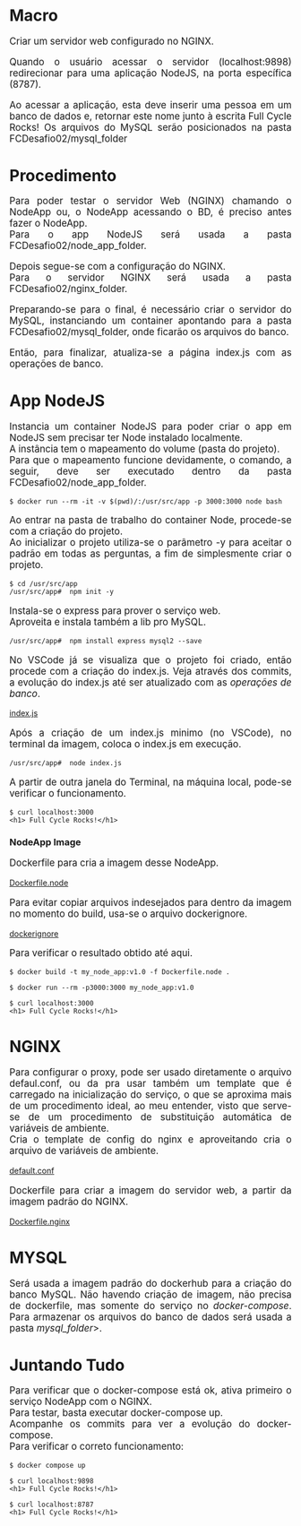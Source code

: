 <h1>Macro</h1>
    <p style="text-align: justify; font-size: 1.2em;">
        Criar um servidor web configurado no NGINX.
    </p>
    <p style="text-align: justify; font-size: 1.2em;">
        Quando o usuário acessar o servidor (localhost:9898) redirecionar para uma aplicação NodeJS, 
        na porta específica (8787).
    </p>
    <p style="text-align: justify; font-size: 1.2em;">
        Ao acessar a aplicação, esta deve inserir uma pessoa em um banco de dados e, 
        retornar este nome junto à escrita Full Cycle Rocks! 
        Os arquivos do MySQL serão posicionados na pasta FCDesafio02/mysql_folder
    </p>


<h1>Procedimento</h1>
<p style="text-align: justify; font-size: 1.2em;">
    Para poder testar o servidor Web (NGINX) chamando o NodeApp ou, o NodeApp acessando o BD,
    é preciso antes fazer o NodeApp.
    </br>
    Para o app NodeJS será usada a pasta FCDesafio02/node_app_folder.
</p>
<p style="text-align: justify; font-size: 1.2em;">
    Depois segue-se com a configuração do NGINX.
    </br>
    Para o servidor NGINX será usada a pasta FCDesafio02/nginx_folder.
</p>
<p style="text-align: justify; font-size: 1.2em;">
    Preparando-se para o final, é necessário criar o servidor do MySQL, 
    instanciando um container apontando para a pasta FCDesafio02/mysql_folder, onde ficarão os arquivos do banco.
</p>
<p style="text-align: justify; font-size: 1.2em;">
    Então, para finalizar, atualiza-se a página index.js com as operações de banco.
</p>

<h1>App NodeJS</h1>
<p style="text-align: justify; font-size: 1.2em;">
    Instancia um container NodeJS para poder criar o app em NodeJS sem precisar ter Node instalado localmente.
    </br>
    A instância tem o mapeamento do volume (pasta do projeto). 
    </br>
    Para que o mapeamento funcione devidamente, o comando, a seguir, deve ser executado dentro da pasta FCDesafio02/node_app_folder.
</p>

```code
$ docker run --rm -it -v $(pwd)/:/usr/src/app -p 3000:3000 node bash
```
<p style="text-align: justify; font-size: 1.2em;">
    Ao entrar na pasta de trabalho do container Node, procede-se com a criação do projeto.
    </br>
    Ao inicializar o projeto utiliza-se o parâmetro -y para aceitar o padrão em todas as perguntas, a fim de simplesmente criar o projeto.
</p>

```code
$ cd /usr/src/app
/usr/src/app#  npm init -y
```
<p style="text-align: justify; font-size: 1.2em;">
Instala-se o express para prover o serviço web.
</br>
Aproveita e instala também a lib pro MySQL.</p>

```code
/usr/src/app#  npm install express mysql2 --save
```
<p style="text-align: justify; font-size: 1.2em;">
    No VSCode já se visualiza que o projeto foi criado, então procede com a criação do index.js. Veja através dos commits, a evolução do index.js até ser atualizado com as <i>operações de banco</i>.
</p>

[index.js](/node_app_folder/index.js)

<p style="text-align: justify; font-size: 1.2em;">
    Após a criação de um index.js minimo (no VSCode), no terminal da imagem, coloca o index.js em execução.
</p>

```code
/usr/src/app#  node index.js
```

<p style="text-align: justify; font-size: 1.2em;">
    A partir de outra janela do Terminal, na máquina local, pode-se verificar o funcionamento.
</p>

```code
$ curl localhost:3000
<h1> Full Cycle Rocks!</h1>
```

<h3>NodeApp Image</h3>
<p style="text-align: justify; font-size: 1.2em;">
    Dockerfile para cria a imagem desse NodeApp.
</p>

[Dockerfile.node](/node_app_folder/Dockerfile.node)

<p style="text-align: justify; font-size: 1.2em;">
Para evitar copiar arquivos indesejados para dentro da imagem no momento do build, usa-se o arquivo dockerignore.</p>

[dockerignore](/node_app_folder/.dockerignore)


<p style="text-align: justify; font-size: 1.2em;">
Para verificar o resultado obtido até aqui.</p>

```code
$ docker build -t my_node_app:v1.0 -f Dockerfile.node .

$ docker run --rm -p3000:3000 my_node_app:v1.0

$ curl localhost:3000
<h1> Full Cycle Rocks!</h1>
```

<h1>NGINX</h1>
<p style="text-align: justify; font-size: 1.2em;">
    Para configurar o proxy, pode ser usado diretamente o arquivo defaul.conf, ou da pra usar também um template que é carregado na inicialização do serviço, o que se aproxima mais de um procedimento ideal, ao meu entender, visto que serve-se de um procedimento de substituição automática de variáveis de ambiente. 
    </br>
    Cria o template de config do nginx e aproveitando cria o arquivo de variáveis de ambiente.
</p>

[default.conf](/nginx_folder/default.conf.template)

<p style="text-align: justify; font-size: 1.2em;">
    Dockerfile para criar a imagem do servidor web, a partir da imagem padrão do NGINX.
</p>

[Dockerfile.nginx](/nginx_folder/Dockerfile.nginx)

<h1>MYSQL</h1>
<p style="text-align: justify; font-size: 1.2em;">
    Será usada a imagem padrão do dockerhub para a criação do banco MySQL.
    Não havendo criação de imagem, não precisa de dockerfile, mas somente do serviço no <i>docker-compose</i>.
    Para armazenar os arquivos do banco de dados será usada a pasta <i>mysql_folder</i>>.
</p>

<h1>Juntando Tudo</h1>
<p style="text-align: justify; font-size: 1.2em;">
    Para verificar que o docker-compose está ok, ativa primeiro o serviço NodeApp com o NGINX.
    </br>
    Para testar, basta executar docker-compose up.
    </br>
    Acompanhe os commits para ver a evolução do docker-compose.
    </br>
    Para verificar o correto funcionamento:
</p>

```code
$ docker compose up

$ curl localhost:9898
<h1> Full Cycle Rocks!</h1>

$ curl localhost:8787
<h1> Full Cycle Rocks!</h1>
```
